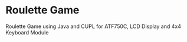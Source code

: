 # Roulette Game 
Roulette Game using Java and CUPL for ATF750C, LCD Display and 4x4 Keyboard Module
